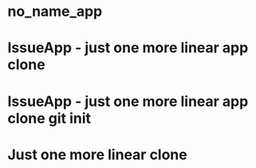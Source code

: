 # no_name_app
# IssueApp - just one more linear app clone
# IssueApp - just one more linear app clone git init
# Just one more linear clone

